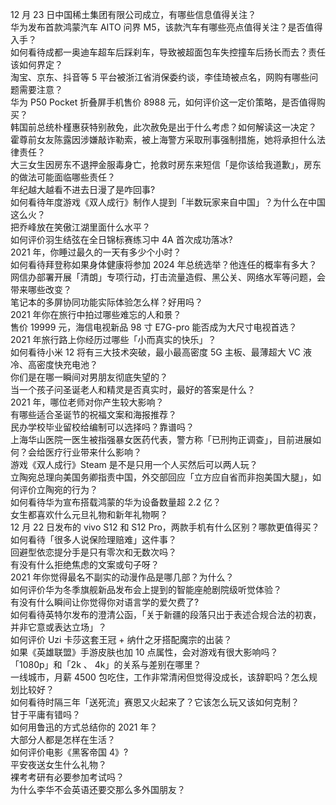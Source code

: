 12 月 23 日中国稀土集团有限公司成立，有哪些信息值得关注？  
华为发布首款鸿蒙汽车 AITO 问界 M5，该款汽车有哪些亮点值得关注？是否值得入手？  
如何看待成都一奥迪车超车后踩刹车，导致被超面包车失控撞车后扬长而去？责任该如何界定？  
淘宝、京东、抖音等 5 平台被浙江省消保委约谈，李佳琦被点名，网购有哪些问题需要注意？  
华为 P50 Pocket 折叠屏手机售价 8988 元，如何评价这一定价策略，是否值得购买？  
韩国前总统朴槿惠获特别赦免，此次赦免是出于什么考虑？如何解读这一决定？  
霍尊前女友陈露因涉嫌敲诈勒索，被上海警方采取刑事强制措施，她将承担什么法律责任？  
大三女生因房东不退押金服毒身亡，抢救时房东来短信「是你该给我道歉」，房东的做法可能面临哪些责任？  
年纪越大越看不进去日漫了是咋回事?  
如何看待年度游戏《双人成行》制作人提到「半数玩家来自中国」？为什么在中国这么火？  
把乔峰放在笑傲江湖里面什么水平？  
如何评价羽生结弦在全日锦标赛练习中 4A 首次成功落冰?  
2021 年，你睡过最久的一天有多少个小时？  
如何看待拜登称如果身体健康将参加 2024 年总统选举？他连任的概率有多大？  
网信办部署开展「清朗」专项行动，打击流量造假、黑公关、网络水军等问题，会带来哪些改变？  
笔记本的多屏协同功能实际体验怎么样？好用吗？  
2021 年你在旅行中拍过哪些难忘的人和景？  
售价 19999 元，海信电视新品 98 寸 E7G-pro 能否成为大尺寸电视首选？  
2021 年旅行路上你经历过哪些「小而真实的快乐」？  
如何看待小米 12 将有三大技术突破，最小最高密度 5G 主板、最薄超大 VC 液冷、高密度快充电池？  
你们是在哪一瞬间对男朋友彻底失望的？  
当一个孩子问圣诞老人和精灵是否真实时，最好的答案是什么？  
2021 年，哪位老师对你产生较大影响？  
有哪些适合圣诞节的祝福文案和海报推荐？  
民办学校毕业留校给编制可以选择吗？靠谱吗？  
上海华山医院一医生被指强暴女医药代表，警方称「已刑拘正调查」，目前进展如何？会给医疗行业带来什么影响？  
游戏《双人成行》Steam 是不是只用一个人买然后可以两人玩？  
立陶宛总理向美国务卿指责中国，外交部回应「立方应自省而非抱美国大腿」，如何评价立陶宛的行为？  
如何看待华为宣布搭载鸿蒙的华为设备数量超 2.2 亿？  
女生都喜欢什么元旦礼物和新年礼物啊？  
12 月 22 日发布的 vivo S12 和 S12 Pro，两款手机有什么区别？哪款更值得买？  
如何看待「很多人说保险理赔难」这件事？  
回避型依恋提分手是只有零次和无数次吗？  
有没有什么拒绝焦虑的文案或句子呀？  
2021 年你觉得最名不副实的动漫作品是哪几部？为什么？  
如何评价华为冬季旗舰新品发布会上提到的智能座舱剧院级听觉体验？  
有没有什么瞬间让你觉得你对语言学的爱欠费了?  
如何看待英特尔发布的澄清公函，「关于新疆的段落只出于表述合规合法的初衷，并非它意或表达立场」？  
如何评价 Uzi 卡莎这套王冠 + 纳什之牙搭配魔宗的出装？  
如果《英雄联盟》手游皮肤也加 10 点属性，会对游戏有很大影响吗？  
「1080p」和「2k 、 4k」的关系与差别在哪里？  
一线城市，月薪 4500 包吃住，工作非常清闲但觉得没成长，该辞职吗？怎么规划比较好？  
如何看待时隔三年「送死流」赛恩又火起来了？它该怎么玩又该如何克制？  
甘于平庸有错吗？  
如何用鲁迅的方式总结你的 2021 年？  
大部分人都是怎样在生活？  
如何评价电影《黑客帝国 4》?  
平安夜送女生什么礼物？  
裸考考研有必要参加考试吗？  
为什么李华不会英语还要交那么多外国朋友？  
